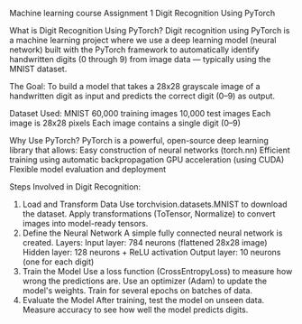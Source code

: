 Machine learning course 
Assignment 1
Digit Recognition Using PyTorch


What is Digit Recognition Using PyTorch?
Digit recognition using PyTorch is a machine learning project where we use a deep learning model (neural network) built with the PyTorch framework to automatically identify handwritten digits (0 through 9) from image data — typically using the MNIST dataset.

The Goal:
To build a model that takes a 28x28 grayscale image of a handwritten digit as input and predicts the correct digit (0–9) as output.

Dataset Used: MNIST
60,000 training images
10,000 test images
Each image is 28x28 pixels
Each image contains a single digit (0–9)

Why Use PyTorch?
PyTorch is a powerful, open-source deep learning library that allows:
Easy construction of neural networks (torch.nn)
Efficient training using automatic backpropagation
GPU acceleration (using CUDA)
Flexible model evaluation and deployment

Steps Involved in Digit Recognition:
1. Load and Transform Data
Use torchvision.datasets.MNIST to download the dataset.
Apply transformations (ToTensor, Normalize) to convert images into model-ready tensors.
2. Define the Neural Network
A simple fully connected neural network is created.
Layers:
Input layer: 784 neurons (flattened 28x28 image)
Hidden layer: 128 neurons + ReLU activation
Output layer: 10 neurons (one for each digit)
3. Train the Model
Use a loss function (CrossEntropyLoss) to measure how wrong the predictions are.
Use an optimizer (Adam) to update the model's weights.
Train for several epochs on batches of data.
4. Evaluate the Model
After training, test the model on unseen data.
Measure accuracy to see how well the model predicts digits.
